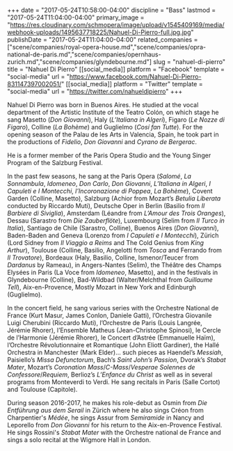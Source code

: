 +++
date = "2017-05-24T10:58:00-04:00"
discipline = "Bass"
lastmod = "2017-05-24T11:04:00-04:00"
primary_image = "https://res.cloudinary.com/schmopera/image/upload/v1545409169/media/webhook-uploads/1495637718225/Nahuel-Di-Pierro-full.jpg.jpg"
publishDate = "2017-05-24T11:04:00-04:00"
related_companies = ["scene/companies/royal-opera-house.md","scene/companies/opra-national-de-paris.md","scene/companies/opernhaus-zurich.md","scene/companies/glyndebourne.md"]
slug = "nahuel-di-pierro"
title = "Nahuel Di Pierro"
[[social_media]]
platform = "Facebook"
template = "social-media"
url = "https://www.facebook.com/Nahuel-Di-Pierro-831147397002051/"
[[social_media]]
platform = "Twitter"
template = "social-media"
url = "https://twitter.com/nahueldipierro"
+++

Nahuel Di Pierro was born in Buenos Aires. He studied at the vocal department of the Artistic Institute of the Teatro Colón, on which stage he sang Masetto (*Don Giovanni*), Haly (*L’Italiana in Algeri*), Figaro (*Le Nozze di Figaro*), Colline (*La Bohème*) and Guglielmo (*Cosí fan Tutte*). For the opening season of the Palau de les Arts in Valencia, Spain, he took part in the productions of *Fidelio*, *Don Giovanni* and *Cyrano de Bergerac*.
 
He is a former member of the Paris Opera Studio and the Young Singer Program of the Salzburg Festival.
 
In the past few seasons, he sang at the Paris Opera (*Salomé*, *La Sonnambula*, *Idomeneo*, *Don Carlo*, *Don Giovanni*, *L’Italiana in Algeri*, *I Capuleti e I Montecchi*, *l’Incoronazione di Poppea*, *La Bohème*), Covent Garden (Colline, Masetto), Salzburg (Achior from Mozart’s *Betulia Liberata* conducted by Riccardo Muti), Deutsche Oper in Berlin (Basilio from *Il Barbiere di Siviglia*), Amsterdam (Léandre from *L’Amour des Trois Oranges*), Dessau (Sarastro from *Die Zauberflöte*), Luxembourg (Selim from *Il Turco in Italia*), Santiago de Chile (Sarastro, Colline), Buenos Aires (*Don Giovanni*), Baden-Baden and Geneva (Lorenzo from *I Capuleti e I Montecchi*), Zürich (Lord Sidney from *Il Viaggio a Reims* and The Cold Genius from *King Arthur*), Toulouse (Colline, Basilio, Angelotti from *Tosca* and Ferrando from *Il Trovatore*), Bordeaux (Haly, Basilio, Colline, Ismenor/Teucer from *Dardanus* by Rameau), in Angers-Nantes (Selim), the Théâtre des Champs Elysées in Paris (La Voce from *Idomeneo*, Masetto), and in the festivals in Glyndebourne (Colline), Bad-Wildbad (Walter/Melchthal from *Guillaume Tell*), Aix-en-Provence, Mostly Mozart in New York and Edinburgh (Guglielmo).
 
In the concert field, he sang various series with the Orchestre National de France (Kurt Masur, James Conlon, Daniele Gatti), l’Orchestra Giovanile Luigi Cherubini (Riccardo Muti), l’Orchestre de Paris (Louis Langrée, Jérémie Rhorer), l’Ensemble Matheus (Jean-Christophe Spinosi), le Cercle de l’Harmonie (Jérémie Rhorer), le Concert d’Astrée (Emmanuelle Haïm), l’Orchestre Révolutionnaire et Romantique (John Eliott Gardiner), the Hallé Orchestra in Manchester (Mark Elder)… such pieces as Haendel’s *Messiah*, Paisiello’s *Missa Defunctorum*, Bach’s *Saint John’s Passion*, Dvorak’s *Stabat Mater*, Mozart’s *Coronation Mass*/*C-Mass*/*Vesperae Solennes de Confessore*/*Requiem*, Berlioz’s *L’Enfance du Christ* as well as in several programs from Monteverdi to Verdi. He sang recitals in Paris (Salle Cortot) and Toulouse (Capitole).
 
During season 2016-2017, he makes his role-debut as Osmin from *Die Entführung aus dem Serail* in Zürich where he also sings Créon from Charpentier's *Médée*, he sings Assur from *Semiramide* in Nancy and Leporello from *Don Giovanni* for his return to the Aix-en-Provence Festival. He sings Rossini's *Stabat Mater* with the Orchestre national de France and sings a solo recital at the Wigmore Hall in London.
